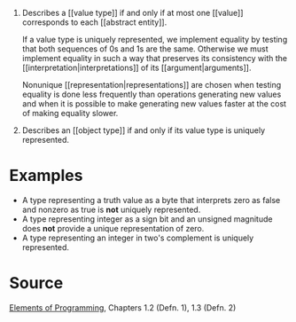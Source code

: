 1. Describes a [[value type]] if and only if at most one [[value]] corresponds to each [[abstract entity]]. 

	If a value type is uniquely represented, we implement equality by testing that both sequences of 0s and 1s are the same. Otherwise we must implement equality in such a way that preserves its consistency with the [[interpretation|interpretations]] of its [[argument|arguments]].

	Nonunique [[representation|representations]] are chosen when testing equality is done less frequently than operations generating new values and when it is possible to make generating new values faster at the cost of making equality slower. 

2. Describes an [[object type]] if and only if its value type is uniquely represented.

# Examples

- A type representing a truth value as a byte that interprets zero as false and nonzero as true is **not** uniquely represented.
- A type representing integer as a sign bit and an unsigned magnitude does **not** provide a unique representation of zero. 
- A type representing an integer in two's complement is uniquely represented.

# Source

[Elements of Programming](http://elementsofprogramming.com/eop.pdf), Chapters 1.2 (Defn. 1), 1.3 (Defn. 2)